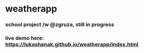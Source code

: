 # weatherapp
### school project /w @zgruza, still in progress
### live demo here: https://lukashanak.github.io/weatherapp/index.html
